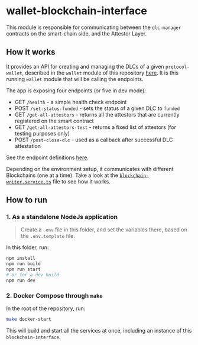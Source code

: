 # wallet-blockchain-interface

This module is responsible for communicating between the `dlc-manager` contracts on the smart-chain side, and the Attestor Layer.

## How it works

It provides an API for creating and managing the DLCs of a given `protocol-wallet`, described in the `wallet` module of this repository [here](../wallet/). It is this running `wallet` module that will be calling the endpoints.

The app is exposing four endpoints (or five in dev mode):
- GET `/health` - a simple health check endpoint
- POST `/set-status-funded` - sets the status of a given DLC to `funded`
- GET `/get-all-attestors` - returns all the attestors that are currently registered on the smart contract
- GET `/get-all-attestors-test` - returns a fixed list of attestors (for testing purposes only)
- POST `/post-close-dlc` - used as a callback after successful DLC attestation

See the endpoint definitions [here](./src/http/routes.ts).

Depending on the environment setup, it communicates with different Blockchains (one at a time). Take a look at the [`blockchain-writer.service.ts`](./src/services/blockchain-writer.service.ts) file to see how it works.


## How to run

### 1. As a standalone NodeJs application

> Create a `.env` file in this folder, and set the variables there, based on the `.env.template` file.

In this folder, run:

```bash
npm install
npm run build
npm run start
# or for a dev build
npm run dev
```

### 2. Docker Compose through `make`

In the root of the repository, run:

```bash
make docker-start
```

This will build and start all the services at once, including an instance of this `blockchain-interface`.
